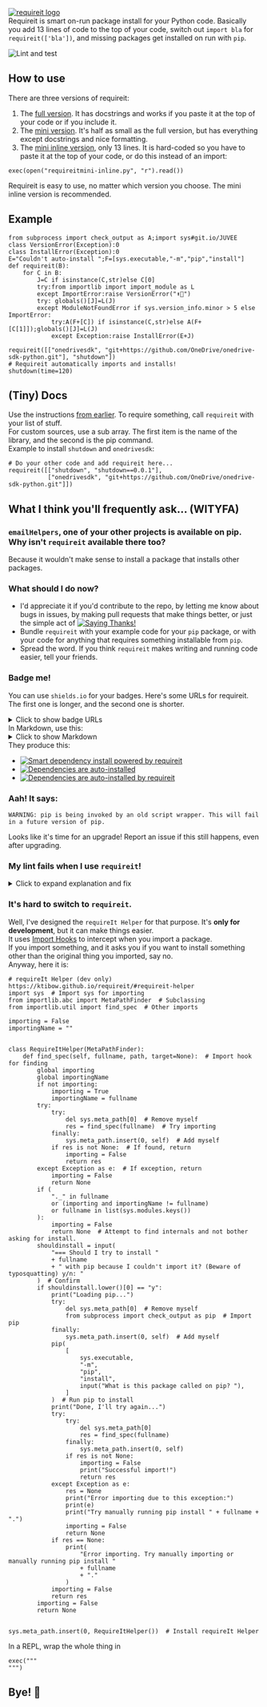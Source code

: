 <a href="#" class="readmelogo"><img alt="requireit logo" src="https://github.com/KTibow/requireit/raw/master/assets/requireit.png" /></a>  
Requireit is smart on-run package install for your Python code. Basically you add 13 lines of code to the top of your code, switch out `import bla` for `requireit(['bla'])`, and missing packages get installed on run with `pip`.  
  
![Lint and test](https://github.com/KTibow/requireit/workflows/Lint%20and%20test/badge.svg)  
## How to use
There are three versions of requireit:
1. The [full version](requireit.py?raw=true). It has docstrings and works if you paste it at the top of your code or if you include it.
2. The [mini version](requireitmini.py?raw=true). It's half as small as the full version, but has everything except docstrings and nice formatting.
3. The [mini inline version](requireitmini-inline.py?raw=true), only 13 lines. It is hard-coded so you have to paste it at the top of your code, or do this instead of an import:
```python3
exec(open("requireitmini-inline.py", "r").read())
```
  
Requireit is easy to use, no matter which version you choose. The mini inline version is recommended.
## Example
```python3
from subprocess import check_output as A;import sys#git.io/JUVEE
class VersionError(Exception):0
class InstallError(Exception):0
E="Couldn't auto-install ";F=[sys.executable,"-m","pip","install"]
def requireit(B):
	for C in B:
		J=C if isinstance(C,str)else C[0]
		try:from importlib import import_module as L
		except ImportError:raise VersionError("⬆🐍")
		try: globals()[J]=L(J)
		except ModuleNotFoundError if sys.version_info.minor > 5 else ImportError:
			try:A(F+[C]) if isinstance(C,str)else A(F+[C[1]]);globals()[J]=L(J)
			except Exception:raise InstallError(E+J)

requireit([["onedrivesdk", "git+https://github.com/OneDrive/onedrive-sdk-python.git"], "shutdown"])
# Requireit automatically imports and installs!
shutdown(time=120)
```
## (Tiny) Docs
Use the instructions [from earlier](#how-to-use). To require something, call `requireit` with your list of stuff.  
For custom sources, use a sub array. The first item is the name of the library, and the second is the pip command.  
Example to install `shutdown` and `onedrivesdk`:
```python3
# Do your other code and add requireit here...
requireit([["shutdown", "shutdown==0.0.1"],
           ["onedrivesdk", "git+https://github.com/OneDrive/onedrive-sdk-python.git"]])
```
## What I think you'll frequently ask... (WITYFA)
### `emailHelpers`, one of your other projects is available on pip. Why isn't `requireit` available there too?
Because it wouldn't make sense to install a package that installs other packages.
### What should I do now?
- I'd appreciate it if you'd contribute to the repo, by letting me know about bugs in issues, by making pull requests that make things better, or just the simple act of [![Saying Thanks!](https://img.shields.io/badge/Saying%20Thanks-!-1EAEDB.svg)](https://saythanks.io/to/kendell.r@outlook.com)
- Bundle `requireit` with your example code for your `pip` package, or with your code for anything that requires something installable from `pip`. 
- Spread the word. If you think `requireit` makes writing and running code easier, tell your friends.
  
### Badge me!
You can use `shields.io` for your badges. Here's some URLs for requireit. The first one is longer, and the second one is shorter.
  
<details><summary>Click to show badge URLs</summary>

```
https://img.shields.io/badge/smart%20dependency%20install-powered%20by%20requireit-099
https://img.shields.io/badge/dependencies-auto--installed-099
https://img.shields.io/badge/dependencies%20auto--installed-by%20requireit-099
```
</details>
In Markdown, use this:
  
<details><summary>Click to show Markdown</summary>

```
[![Smart dependency install powered by requireit](https://img.shields.io/badge/smart%20dependency%20install-powered%20by%20requireit-099)](https://github.com/KTibow/requireit/)  
[![Dependencies are auto-installed](https://img.shields.io/badge/dependencies-auto--installed-099)](https://github.com/KTibow/requireit/)  
[![Dependencies are auto-installed by requireit](https://img.shields.io/badge/dependencies%20auto--installed-by%20requireit-099)](https://github.com/KTibow/requireit/)  
```
</details>
They produce this:   
  
  - [![Smart dependency install powered by requireit](https://img.shields.io/badge/smart%20dependency%20install-powered%20by%20requireit-099)](https://github.com/KTibow/requireit/)  
  - [![Dependencies are auto-installed](https://img.shields.io/badge/dependencies-auto--installed-099)](https://github.com/KTibow/requireit/)  
  - [![Dependencies are auto-installed by requireit](https://img.shields.io/badge/dependencies%20auto--installed-by%20requireit-099)](https://github.com/KTibow/requireit/)  
  
### Aah! It says:
```
WARNING: pip is being invoked by an old script wrapper. This will fail in a future version of pip.
```
Looks like it's time for an upgrade! Report an issue if this still happens, even after upgrading.
### My lint fails when I use `requireit`!
  
<details><summary>Click to expand explanation and fix</summary>
Requireit uses something I (unoficially) like to call "dynamic variable assignment". Let's look at the source:
```python3
try:
    if isMain:
	    globals()[libName] = import_module(libName)
    else:
	    __main__.__dict__[libName] = import_module(libName)
```
This is **very** hacky, but it is still real Python code. Basically, we found out if we were included inline or imported seperately from this:
```python3
isMain = __name__ == '__main__'
```
We get the module as a variable from `importlib`'s `import_module`. Then if we are main, we set the module globally to that name. Otherwise, we import `__main__`, and access its `__dict__`.  
The thing is, **your lint wasn't built for dynamic variable assignment**. To fix this, and be safe, do something like this:
```python3
shutdown, onedrivesdk = [None] * 2
# Requireit stuff here
# Require them
if shutdown is None or onedrivesdk is None:
    print("Error with requireit. Try changing all of this to:")
    print("import shutdown, onedrivesdk")
    exit()
# Your code here
```
That should make your lint happy!
</details>
  
### It's hard to switch to `requireit`.
Well, I've designed the `requireIt Helper` for that purpose. It's **only for development**, but it can make things easier.  
It uses [Import Hooks](https://www.google.com/search?q=import+hooks) to intercept when you import a package.  
If you import something, and it asks you if you want to install something other than the original thing you imported, say no.  
Anyway, here it is:  
```python3
# requireIt Helper (dev only) https://ktibow.github.io/requireit/#requireit-helper
import sys  # Import sys for importing
from importlib.abc import MetaPathFinder  # Subclassing
from importlib.util import find_spec  # Other imports

importing = False
importingName = ""


class RequireItHelper(MetaPathFinder):
    def find_spec(self, fullname, path, target=None):  # Import hook for finding
        global importing
        global importingName
        if not importing:
            importing = True
            importingName = fullname
        try:
            try:
                del sys.meta_path[0]  # Remove myself
                res = find_spec(fullname)  # Try importing
            finally:
                sys.meta_path.insert(0, self)  # Add myself
            if res is not None:  # If found, return
                importing = False
                return res
        except Exception as e:  # If exception, return
            importing = False
            return None
        if (
            "._" in fullname
            or (importing and importingName != fullname)
            or fullname in list(sys.modules.keys())
        ):
            importing = False
            return None  # Attempt to find internals and not bother asking for install.
        shouldinstall = input(
            "=== Should I try to install "
            + fullname
            + " with pip because I couldn't import it? (Beware of typosquatting) y/n: "
        )  # Confirm
        if shouldinstall.lower()[0] == "y":
            print("Loading pip...")
            try:
                del sys.meta_path[0]  # Remove myself
                from subprocess import check_output as pip  # Import pip
            finally:
                sys.meta_path.insert(0, self)  # Add myself
            pip(
                [
                    sys.executable,
                    "-m",
                    "pip",
                    "install",
                    input("What is this package called on pip? "),
                ]
            )  # Run pip to install
            print("Done, I'll try again...")
            try:
                try:
                    del sys.meta_path[0]
                    res = find_spec(fullname)
                finally:
                    sys.meta_path.insert(0, self)
                if res is not None:
                    importing = False
                    print("Successful import!")
                    return res
            except Exception as e:
                res = None
                print("Error importing due to this exception:")
                print(e)
                print("Try manually running pip install " + fullname + ".")
                importing = False
                return None
            if res == None:
                print(
                    "Error importing. Try manually importing or manually running pip install "
                    + fullname
                    + "."
                )
            importing = False
            return res
        importing = False
        return None


sys.meta_path.insert(0, RequireItHelper())  # Install requireIt Helper

```
In a REPL, wrap the whole thing in
```
exec("""
""")
```
  
## Bye! 👋  
